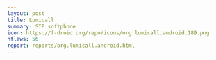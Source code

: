 ```yaml
---
layout: post
title: Lumicall
summary: SIP softphone
icon: https://f-droid.org/repo/icons/org.lumicall.android.189.png
nflaws: 56
report: reports/org.lumicall.android.html
---
```

